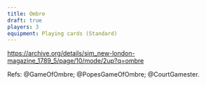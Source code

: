 ```yaml
---
title: Ombre
draft: true
players: 3
equipment: Playing cards (Standard)
---
```


https://archive.org/details/sim_new-london-magazine_1789_5/page/10/mode/2up?q=ombre

Refs: @GameOfOmbre; @PopesGameOfOmbre; @CourtGamester.
